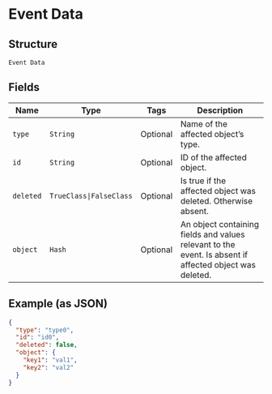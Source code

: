 
# Event Data

## Structure

`Event Data`

## Fields

| Name | Type | Tags | Description |
|  --- | --- | --- | --- |
| `type` | `String` | Optional | Name of the affected object’s type. |
| `id` | `String` | Optional | ID of the affected object. |
| `deleted` | `TrueClass\|FalseClass` | Optional | Is true if the affected object was deleted. Otherwise absent. |
| `object` | `Hash` | Optional | An object containing fields and values relevant to the event. Is absent if affected object was deleted. |

## Example (as JSON)

```json
{
  "type": "type0",
  "id": "id0",
  "deleted": false,
  "object": {
    "key1": "val1",
    "key2": "val2"
  }
}
```


